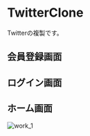 # TwitterClone
Twitterの複製です。

## 会員登録画面

## ログイン画面

## ホーム画面
![work_1](https://user-images.githubusercontent.com/89195925/179508784-8e2a1811-8946-4cf7-9d3b-e345757445d4.png)
